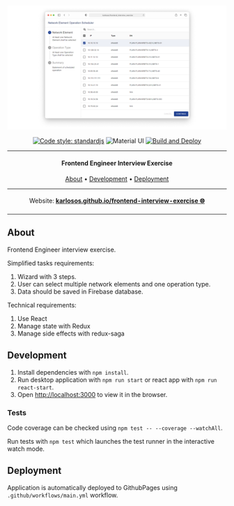 ![vscode-portfolio banner](./docs/mockup.png)

<div align="center">


[![Code style: standardjs](https://img.shields.io/badge/code%20style-standardjs-F3DF49.svg)](https://standardjs.com/)
![Material UI](https://img.shields.io/badge/material_ui-%230081CB.svg?logo=material-ui&logoColor=white)
[![Build and Deploy](https://github.com/karlosos/frontend-interview-exercise/actions/workflows/main.yml/badge.svg)](https://github.com/karlosos/frontend-interview-exercise/actions/workflows/main.yml)
</div>

***

<h4 align="center">Frontend Engineer Interview Exercise</h4>


<p align="center">
  <a href="#about">About</a> •
  <a href="#development">Development</a> •
  <a href="#deployment">Deployment</a>
</p>

<p align="center">
<table>
<tbody>
<td align="center">
<img width="2000" height="0"><br>
Website: <b><a href="https://karlosos.github.io/frontend-interview-exercise">karlosos.github.io/frontend-interview-exercise 🌐</a></b><br>
<img width="2000" height="0">
</td>
</tbody>
</table>
</p>

## About

Frontend Engineer interview exercise. 

Simplified tasks requirements:

1. Wizard with 3 steps.
2. User can select multiple network elements and one operation type.
3. Data should be saved in Firebase database.

Technical requirements:

1. Use React
1. Manage state with Redux
1. Manage side effects with redux-saga

## Development

1. Install dependencies with `npm install`.
1. Run desktop application with `npm run start` or react app with `npm run react-start`.
1. Open [http://localhost:3000](http://localhost:3000) to view it in the browser.

### Tests

Code coverage can be checked using `npm test -- --coverage --watchAll`.

Run tests with `npm test` which launches the test runner in the interactive watch mode.

## Deployment

Application is automatically deployed to GithubPages using `.github/workflows/main.yml` workflow.
